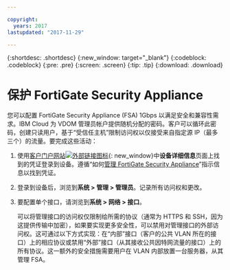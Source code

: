 ```yaml
---

copyright:
  years: 2017
lastupdated: "2017-11-29"

---
```


{:shortdesc: .shortdesc}
{:new_window: target="_blank"}
{:codeblock: .codeblock}
{:pre: .pre}
{:screen: .screen}
{:tip: .tip}
{:download: .download}

# 保护 FortiGate Security Appliance

您可以配置 FortiGate Security Appliance (FSA) 1Gbps 以满足安全和兼容性需求。IBM Cloud 为 VDOM 管理员帐户提供随机分配的密码。客户可以循环此密码，创建只读用户，基于“受信任主机”限制访问权以仅接受来自指定源 IP（最多三个）的流量。要完成这些活动：

1. 使用[客户门户网站![外部链接图标](../../icons/launch-glyph.svg "外部链接图标")](https://control.softlayer.com/){: new_window}中**设备详细信息**页面上找到的凭证登录到设备。遵循“如何[管理 FortiGate Security Appliance](managing-fsa.html)”指示信息以找到凭证。
2. 登录到设备后，浏览到**系统 > 管理 > 管理员**。记录所有访问权和更改。
3. 要配置单个接口，请浏览到**系统 > 网络 > 接口**。

    可以将管理接口的访问权仅限制给所需的协议（通常为 HTTPS 和 SSH，因为这提供传输中加密），如果要实现更多安全性，可以禁用对管理接口的外部访问权。这可通过以下方式实现：在“内部”接口（客户的公共 VLAN 所在的接口）上的相应协议或禁用“外部”接口（从其接收公共因特网流量的接口）上的所有协议。这一额外的安全措施需要用户在 VLAN 内部放置一台服务器，从其管理 FSA。 
